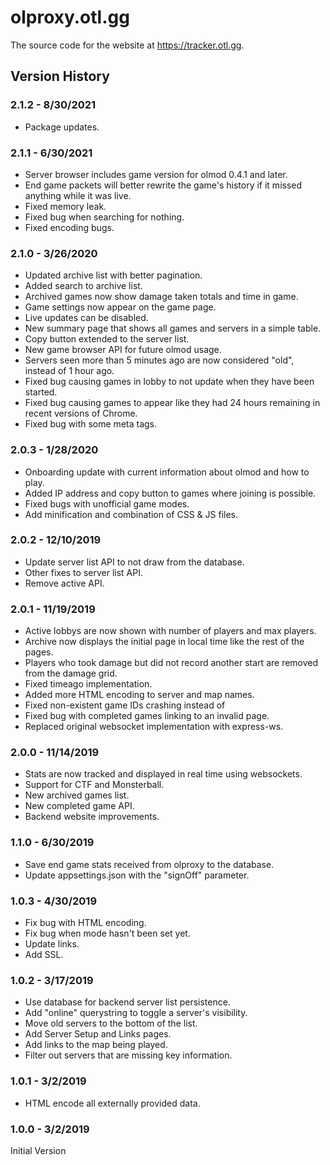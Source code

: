 # olproxy.otl.gg

The source code for the website at https://tracker.otl.gg.

## Version History

### 2.1.2 - 8/30/2021

* Package updates.

### 2.1.1 - 6/30/2021

* Server browser includes game version for olmod 0.4.1 and later.
* End game packets will better rewrite the game's history if it missed anything while it was live.
* Fixed memory leak.
* Fixed bug when searching for nothing.
* Fixed encoding bugs.

### 2.1.0 - 3/26/2020

* Updated archive list with better pagination.
* Added search to archive list.
* Archived games now show damage taken totals and time in game.
* Game settings now appear on the game page.
* Live updates can be disabled.
* New summary page that shows all games and servers in a simple table.
* Copy button extended to the server list.
* New game browser API for future olmod usage.
* Servers seen more than 5 minutes ago are now considered "old", instead of 1 hour ago.
* Fixed bug causing games in lobby to not update when they have been started.
* Fixed bug causing games to appear like they had 24 hours remaining in recent versions of Chrome.
* Fixed bug with some meta tags.

### 2.0.3 - 1/28/2020

* Onboarding update with current information about olmod and how to play.
* Added IP address and copy button to games where joining is possible.
* Fixed bugs with unofficial game modes.
* Add minification and combination of CSS & JS files.

### 2.0.2 - 12/10/2019

* Update server list API to not draw from the database.
* Other fixes to server list API.
* Remove active API.

### 2.0.1 - 11/19/2019

* Active lobbys are now shown with number of players and max players.
* Archive now displays the initial page in local time like the rest of the pages.
* Players who took damage but did not record another start are removed from the damage grid.
* Fixed timeago implementation.
* Added more HTML encoding to server and map names.
* Fixed non-existent game IDs crashing instead of 
* Fixed bug with completed games linking to an invalid page.
* Replaced original websocket implementation with express-ws.

### 2.0.0 - 11/14/2019

* Stats are now tracked and displayed in real time using websockets.
* Support for CTF and Monsterball.
* New archived games list.
* New completed game API.
* Backend website improvements.

### 1.1.0 - 6/30/2019

* Save end game stats received from olproxy to the database.
* Update appsettings.json with the "signOff" parameter.

### 1.0.3 - 4/30/2019

* Fix bug with HTML encoding.
* Fix bug when mode hasn't been set yet.
* Update links.
* Add SSL.

### 1.0.2 - 3/17/2019

* Use database for backend server list persistence.
* Add "online" querystring to toggle a server's visibility.
* Move old servers to the bottom of the list.
* Add Server Setup and Links pages.
* Add links to the map being played.
* Filter out servers that are missing key information.

### 1.0.1 - 3/2/2019

* HTML encode all externally provided data.

### 1.0.0 - 3/2/2019

Initial Version
